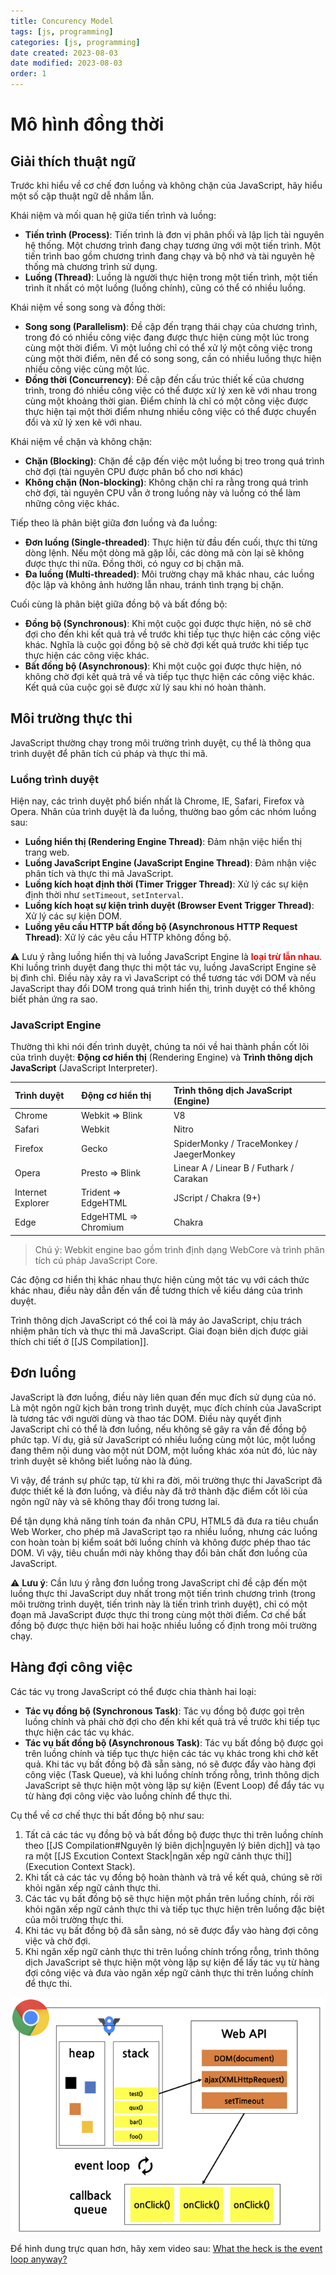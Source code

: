 ```yaml
---
title: Concurency Model
tags: [js, programming]
categories: [js, programming]
date created: 2023-08-03
date modified: 2023-08-03
order: 1
---
```


# Mô hình đồng thời

## Giải thích thuật ngữ

Trước khi hiểu về cơ chế đơn luồng và không chặn của JavaScript, hãy hiểu một số cặp thuật ngữ dễ nhầm lẫn.

Khái niệm và mối quan hệ giữa tiến trình và luồng:

- **Tiến trình (Process)**: Tiến trình là đơn vị phân phối và lập lịch tài nguyên hệ thống. Một chương trình đang chạy tương ứng với một tiến trình. Một tiến trình bao gồm chương trình đang chạy và bộ nhớ và tài nguyên hệ thống mà chương trình sử dụng.
- **Luồng (Thread)**: Luồng là người thực hiện trong một tiến trình, một tiến trình ít nhất có một luồng (luồng chính), cũng có thể có nhiều luồng.

Khái niệm về song song và đồng thời:

- **Song song (Parallelism)**: Đề cập đến trạng thái chạy của chương trình, trong đó có nhiều công việc đang được thực hiện cùng một lúc trong cùng một thời điểm. Vì một luồng chỉ có thể xử lý một công việc trong cùng một thời điểm, nên để có song song, cần có nhiều luồng thực hiện nhiều công việc cùng một lúc.
- **Đồng thời (Concurrency)**: Đề cập đến cấu trúc thiết kế của chương trình, trong đó nhiều công việc có thể được xử lý xen kẽ với nhau trong cùng một khoảng thời gian. Điểm chính là chỉ có một công việc được thực hiện tại một thời điểm nhưng nhiều công việc có thể được chuyển đổi và xử lý xen kẽ với nhau.

Khái niệm về chặn và không chặn:

- **Chặn (Blocking)**: Chặn đề cập đến việc một luồng bị treo trong quá trình chờ đợi (tài nguyên CPU được phân bổ cho nơi khác)
- **Không chặn (Non-blocking)**: Không chặn chỉ ra rằng trong quá trình chờ đợi, tài nguyên CPU vẫn ở trong luồng này và luồng có thể làm những công việc khác.

Tiếp theo là phân biệt giữa đơn luồng và đa luồng:

- **Đơn luồng (Single-threaded)**: Thực hiện từ đầu đến cuối, thực thi từng dòng lệnh. Nếu một dòng mã gặp lỗi, các dòng mã còn lại sẽ không được thực thi nữa. Đồng thời, có nguy cơ bị chặn mã.
- **Đa luồng (Multi-threaded)**: Môi trường chạy mã khác nhau, các luồng độc lập và không ảnh hưởng lẫn nhau, tránh tình trạng bị chặn.

Cuối cùng là phân biệt giữa đồng bộ và bất đồng bộ:

- **Đồng bộ (Synchronous)**: Khi một cuộc gọi được thực hiện, nó sẽ chờ đợi cho đến khi kết quả trả về trước khi tiếp tục thực hiện các công việc khác. Nghĩa là cuộc gọi đồng bộ sẽ chờ đợi kết quả trước khi tiếp tục thực hiện các công việc khác.
- **Bất đồng bộ (Asynchronous)**: Khi một cuộc gọi được thực hiện, nó không chờ đợi kết quả trả về và tiếp tục thực hiện các công việc khác. Kết quả của cuộc gọi sẽ được xử lý sau khi nó hoàn thành.

## Môi trường thực thi

JavaScript thường chạy trong môi trường trình duyệt, cụ thể là thông qua trình duyệt để phân tích cú pháp và thực thi mã.

### Luồng trình duyệt

Hiện nay, các trình duyệt phổ biến nhất là Chrome, IE, Safari, Firefox và Opera. Nhân của trình duyệt là đa luồng, thường bao gồm các nhóm luồng sau:

- **Luồng hiển thị (Rendering Engine Thread)**: Đảm nhận việc hiển thị trang web.
- **Luồng JavaScript Engine (JavaScript Engine Thread)**: Đảm nhận việc phân tích và thực thi mã JavaScript.
- **Luồng kích hoạt định thời (Timer Trigger Thread)**: Xử lý các sự kiện định thời như `setTimeout`, `setInterval`.
- **Luồng kích hoạt sự kiện trình duyệt (Browser Event Trigger Thread)**: Xử lý các sự kiện DOM.
- **Luồng yêu cầu HTTP bất đồng bộ (Asynchronous HTTP Request Thread)**: Xử lý các yêu cầu HTTP không đồng bộ.

⚠️ Lưu ý rằng luồng hiển thị và luồng JavaScript Engine là <strong style="color: red">loại trừ lẫn nhau</strong>. Khi luồng trình duyệt đang thực thi một tác vụ, luồng JavaScript Engine sẽ bị đình chỉ. Điều này xảy ra vì JavaScript có thể tương tác với DOM và nếu JavaScript thay đổi DOM trong quá trình hiển thị, trình duyệt có thể không biết phản ứng ra sao.

### JavaScript Engine

Thường thì khi nói đến trình duyệt, chúng ta nói về hai thành phần cốt lõi của trình duyệt: **Động cơ hiển thị** (Rendering Engine) và **Trình thông dịch JavaScript** (JavaScript Interpreter).

| Trình duyệt       | Động cơ hiển thị     | Trình thông dịch JavaScript (Engine)     |
|:----------------- |:-------------------- |:---------------------------------------- |
| Chrome            | Webkit => Blink      | V8                                       |
| Safari            | Webkit               | Nitro                                    |
| Firefox           | Gecko                | SpiderMonky / TraceMonkey / JaegerMonkey |
| Opera             | Presto => Blink      | Linear A / Linear B / Futhark / Carakan  |
| Internet Explorer | Trident => EdgeHTML  | JScript / Chakra (9+)                    |
| Edge              | EdgeHTML => Chromium | Chakra                                   |

> Chú ý: Webkit engine bao gồm trình định dạng WebCore và trình phân tích cú pháp JavaScript Core.

Các động cơ hiển thị khác nhau thực hiện cùng một tác vụ với cách thức khác nhau, điều này dẫn đến vấn đề tương thích về kiểu dáng của trình duyệt.

Trình thông dịch JavaScript có thể coi là máy ảo JavaScript, chịu trách nhiệm phân tích và thực thi mã JavaScript. Giai đoạn biên dịch được giải thích chi tiết ở [[JS Compilation]].

## Đơn luồng

JavaScript là đơn luồng, điều này liên quan đến mục đích sử dụng của nó. Là một ngôn ngữ kịch bản trong trình duyệt, mục đích chính của JavaScript là tương tác với người dùng và thao tác DOM. Điều này quyết định JavaScript chỉ có thể là đơn luồng, nếu không sẽ gây ra vấn đề đồng bộ phức tạp. Ví dụ, giả sử JavaScript có nhiều luồng cùng một lúc, một luồng đang thêm nội dung vào một nút DOM, một luồng khác xóa nút đó, lúc này trình duyệt sẽ không biết luồng nào là đúng.

Vì vậy, để tránh sự phức tạp, từ khi ra đời, môi trường thực thi JavaScript đã được thiết kế là đơn luồng, và điều này đã trở thành đặc điểm cốt lõi của ngôn ngữ này và sẽ không thay đổi trong tương lai.

Để tận dụng khả năng tính toán đa nhân CPU, HTML5 đã đưa ra tiêu chuẩn Web Worker, cho phép mã JavaScript tạo ra nhiều luồng, nhưng các luồng con hoàn toàn bị kiểm soát bởi luồng chính và không được phép thao tác DOM. Vì vậy, tiêu chuẩn mới này không thay đổi bản chất đơn luồng của JavaScript.

⚠️ **Lưu ý**: Cần lưu ý rằng đơn luồng trong JavaScript chỉ đề cập đến một luồng thực thi JavaScript duy nhất trong một tiến trình chương trình (trong môi trường trình duyệt, tiến trình này là tiến trình trình duyệt), chỉ có một đoạn mã JavaScript được thực thi trong cùng một thời điểm. Cơ chế bất đồng bộ được thực hiện bởi hai hoặc nhiều luồng cố định trong môi trường chạy.

## Hàng đợi công việc

Các tác vụ trong JavaScript có thể được chia thành hai loại:

- **Tác vụ đồng bộ (Synchronous Task)**: Tác vụ đồng bộ được gọi trên luồng chính và phải chờ đợi cho đến khi kết quả trả về trước khi tiếp tục thực hiện các tác vụ khác.
- **Tác vụ bất đồng bộ (Asynchronous Task)**: Tác vụ bất đồng bộ được gọi trên luồng chính và tiếp tục thực hiện các tác vụ khác trong khi chờ kết quả. Khi tác vụ bất đồng bộ đã sẵn sàng, nó sẽ được đẩy vào hàng đợi công việc (Task Queue), và khi luồng chính trống rỗng, trình thông dịch JavaScript sẽ thực hiện một vòng lặp sự kiện (Event Loop) để đẩy tác vụ từ hàng đợi công việc vào luồng chính để thực thi.

Cụ thể về cơ chế thực thi bất đồng bộ như sau:

1. Tất cả các tác vụ đồng bộ và bất đồng bộ được thực thi trên luồng chính theo [[JS Compilation#Nguyên lý biên dịch|nguyên lý biên dịch]] và tạo ra một [[JS Excution Context Stack|ngăn xếp ngữ cảnh thực thi]](Execution Context Stack).
2. Khi tất cả các tác vụ đồng bộ hoàn thành và trả về kết quả, chúng sẽ rời khỏi ngăn xếp ngữ cảnh thực thi.
3. Các tác vụ bất đồng bộ sẽ thực hiện một phần trên luồng chính, rồi rời khỏi ngăn xếp ngữ cảnh thực thi và tiếp tục thực hiện trên luồng đặc biệt của môi trường thực thi.
4. Khi tác vụ bất đồng bộ đã sẵn sàng, nó sẽ được đẩy vào hàng đợi công việc và chờ đợi.
5. Khi ngăn xếp ngữ cảnh thực thi trên luồng chính trống rỗng, trình thông dịch JavaScript sẽ thực hiện một vòng lặp sự kiện để lấy tác vụ từ hàng đợi công việc và đưa vào ngăn xếp ngữ cảnh thực thi trên luồng chính để thực thi.

![image.png](https://raw.githubusercontent.com/vanhung4499/images/master/snap/20230803001555.png)

Để hình dung trực quan hơn, hãy xem video sau: [What the heck is the event loop anyway?](https://www.youtube.com/watch?v=8aGhZQkoFbQ)
